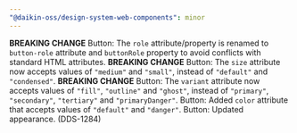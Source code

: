 ```yaml
---
"@daikin-oss/design-system-web-components": minor
---
```


**BREAKING CHANGE** Button: The `role` attribute/property is renamed to `button-role` attribute and `buttonRole` property to avoid conflicts with standard HTML attributes.
**BREAKING CHANGE** Button: The `size` attribute now accepts values of `"medium"` and `"small"`, instead of `"default"` and `"condensed"`.
**BREAKING CHANGE** Button: The `variant` attribute now accepts values of `"fill"`, `"outline"` and `"ghost"`, instead of `"primary"`, `"secondary"`, `"tertiary"` and `"primaryDanger"`.
Button: Added `color` attribute that accepts values of `"default"` and `"danger"`.
Button: Updated appearance. (DDS-1284)
